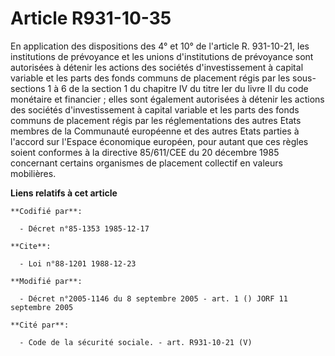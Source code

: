 # Article R931-10-35

En application des dispositions des 4° et 10° de l'article R. 931-10-21, les institutions de prévoyance et les unions
d'institutions de prévoyance sont autorisées à détenir les actions des sociétés d'investissement à capital variable et les
parts des fonds communs de placement régis par les sous-sections 1 à 6 de la section 1 du chapitre IV du titre Ier du livre
II du code monétaire et financier ; elles sont également autorisées à détenir les actions des sociétés d'investissement à
capital variable et les parts des fonds communs de placement régis par les réglementations des autres Etats membres de la
Communauté européenne et des autres Etats parties à l'accord sur l'Espace économique européen, pour autant que ces règles
soient conformes à la directive 85/611/CEE du 20 décembre 1985 concernant certains organismes de placement collectif en
valeurs mobilières.

**Liens relatifs à cet article**

	**Codifié par**:

	  - Décret n°85-1353 1985-12-17

	**Cite**:

	  - Loi n°88-1201 1988-12-23

	**Modifié par**:

	  - Décret n°2005-1146 du 8 septembre 2005 - art. 1 () JORF 11 septembre 2005

	**Cité par**:

	  - Code de la sécurité sociale. - art. R931-10-21 (V)
